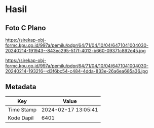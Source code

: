 # Hasil

## Foto C Plano

https://sirekap-obj-formc.kpu.go.id/997a/pemilu/pdpr/64/71/04/10/04/6471041004030-20240214-191943--843ec295-517f-4012-b660-09371c892e45.jpg

https://sirekap-obj-formc.kpu.go.id/997a/pemilu/pdpr/64/71/04/10/04/6471041004030-20240214-193216--d3f6bc54-c484-4dda-833e-26a6ea685a36.jpg


## Metadata

| Key        | Value               |
| ---------- | ------------------- |
| Time Stamp | 2024-02-17 13:05:41 |
| Kode Dapil | 6401                |




